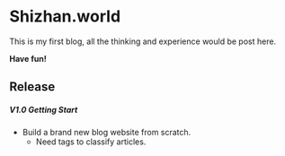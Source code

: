 Shizhan.world
====

This is my first blog, all the thinking and experience would be post here. 

**Have fun!**

Release
-----

##### V1.0  Getting Start

* Build a brand new blog website from scratch.
  - Need tags to classify articles.
